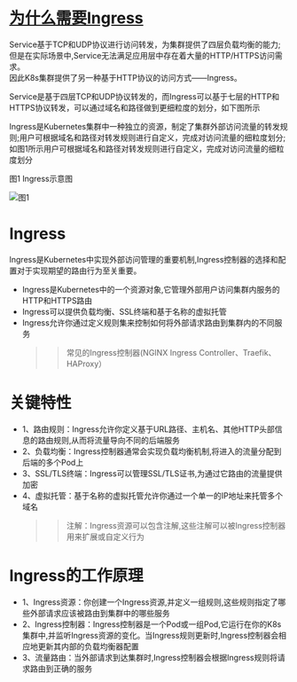 # [为什么需要Ingress](https://support.huaweicloud.com/basics-cce/kubernetes_0025.html)
Service基于TCP和UDP协议进行访问转发，为集群提供了四层负载均衡的能力;  
但是在实际场景中,Service无法满足应用层中存在着大量的HTTP/HTTPS访问需求。  
因此K8s集群提供了另一种基于HTTP协议的访问方式——Ingress。  


Service是基于四层TCP和UDP协议转发的，而Ingress可以基于七层的HTTP和HTTPS协议转发，可以通过域名和路径做到更细粒度的划分，如下图所示

Ingress是Kubernetes集群中一种独立的资源，制定了集群外部访问流量的转发规则;用户可根据域名和路径对转发规则进行自定义，完成对访问流量的细粒度划分;如图1所示用户可根据域名和路径对转发规则进行自定义，完成对访问流量的细粒度划分  

图1 Ingress示意图  

![图1](https://support.huaweicloud.com/usermanual-cce/zh-cn_image_0000001243981115.png)

# Ingress
Ingress是Kubernetes中实现外部访问管理的重要机制,Ingress控制器的选择和配置对于实现期望的路由行为至关重要。  
  - Ingress是Kubernetes中的一个资源对象,它管理外部用户访问集群内服务的HTTP和HTTPS路由
  - Ingress可以提供负载均衡、SSL终端和基于名称的虚拟托管
  - Ingress允许你通过定义规则集来控制如何将外部请求路由到集群内的不同服务
    >> 常见的Ingress控制器(NGINX Ingress Controller、Traefik、HAProxy）
# 关键特性
  - 1、路由规则：Ingress允许你定义基于URL路径、主机名、其他HTTP头部信息的路由规则,从而将流量导向不同的后端服务
  - 2、负载均衡：Ingress控制器通常会实现负载均衡机制,将进入的流量分配到后端的多个Pod上
  - 3、SSL/TLS终端：Ingress可以管理SSL/TLS证书,为通过它路由的流量提供加密
  - 4、虚拟托管：基于名称的虚拟托管允许你通过一个单一的IP地址来托管多个域名
    >> 注解：Ingress资源可以包含注解,这些注解可以被Ingress控制器用来扩展或自定义行为
# Ingress的工作原理
  - 1、Ingress资源：你创建一个Ingress资源,并定义一组规则,这些规则指定了哪些外部请求应该被路由到集群中的哪些服务
  - 2、Ingress控制器：Ingress控制器是一个Pod或一组Pod,它运行在你的K8s集群中,并监听Ingress资源的变化。当Ingress规则更新时,Ingress控制器会相应地更新其内部的负载均衡器配置
  - 3、流量路由：当外部请求到达集群时,Ingress控制器会根据Ingress规则将请求路由到正确的服务

